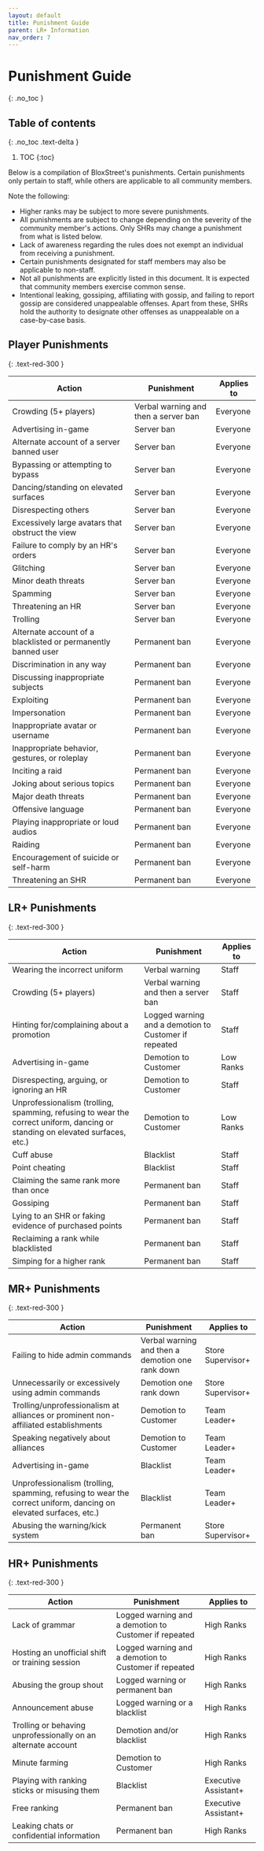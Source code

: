 ```yaml
---
layout: default
title: Punishment Guide
parent: LR+ Information
nav_order: 7
---
```

# Punishment Guide
{: .no_toc }

## Table of contents
{: .no_toc .text-delta }

1. TOC
{:toc}

Below is a compilation of BloxStreet's punishments. Certain punishments only pertain to staff, while others are applicable to all community members.

Note the following:
- Higher ranks may be subject to more severe punishments.
- All punishments are subject to change depending on the severity of the community member's actions. Only SHRs may change a punishment from what is listed below.
- Lack of awareness regarding the rules does not exempt an individual from receiving a punishment.
- Certain punishments designated for staff members may also be applicable to non-staff.
- Not all punishments are explicitly listed in this document. It is expected that community members exercise common sense.
- Intentional leaking, gossiping, affiliating with gossip, and failing to report gossip are considered unappealable offenses. Apart from these, SHRs hold the authority to designate other offenses as unappealable on a case-by-case basis.

## Player Punishments
{: .text-red-300 } 

| Action | Punishment | Applies to |
| ------ | ---------- | ---------- |
| Crowding (5+ players) | Verbal warning and then a server ban | Everyone |
| Advertising in-game | Server ban | Everyone |
| Alternate account of a server banned user | Server ban | Everyone |
| Bypassing or attempting to bypass | Server ban | Everyone |
| Dancing/standing on elevated surfaces | Server ban | Everyone |
| Disrespecting others | Server ban | Everyone |
| Excessively large avatars that obstruct the view | Server ban | Everyone |
| Failure to comply by an HR's orders | Server ban | Everyone |
| Glitching | Server ban | Everyone |
| Minor death threats | Server ban | Everyone |
| Spamming | Server ban | Everyone |
| Threatening an HR | Server ban | Everyone |
| Trolling | Server ban | Everyone |
| Alternate account of a blacklisted or permanently banned user | Permanent ban | Everyone | 
| Discrimination in any way | Permanent ban | Everyone |
| Discussing inappropriate subjects | Permanent ban | Everyone |
| Exploiting | Permanent ban | Everyone |
| Impersonation | Permanent ban | Everyone | 
| Inappropriate avatar or username | Permanent ban | Everyone |
| Inappropriate behavior, gestures, or roleplay | Permanent ban | Everyone |
| Inciting a raid | Permanent ban | Everyone |
| Joking about serious topics | Permanent ban | Everyone | 
| Major death threats | Permanent ban | Everyone |
| Offensive language | Permanent ban | Everyone |
| Playing inappropriate or loud audios | Permanent ban | Everyone |
| Raiding | Permanent ban | Everyone |
| Encouragement of suicide or self-harm | Permanent ban | Everyone |
| Threatening an SHR | Permanent ban | Everyone |


## LR+ Punishments
{: .text-red-300 } 

| Action | Punishment | Applies to |
| ------ | ---------- | ---------- |
| Wearing the incorrect uniform | Verbal warning | Staff |
| Crowding (5+ players) | Verbal warning and then a server ban | Staff |
| Hinting for/complaining about a promotion | Logged warning and a demotion to Customer if repeated | Staff |
| Advertising in-game | Demotion to Customer | Low Ranks |
| Disrespecting, arguing, or ignoring an HR | Demotion to Customer | Staff |
| Unprofessionalism (trolling, spamming, refusing to wear the correct uniform, dancing or standing on elevated surfaces, etc.) | Demotion to Customer | Low Ranks |
| Cuff abuse | Blacklist | Staff |
| Point cheating | Blacklist | Staff |
| Claiming the same rank more than once | Permanent ban | Staff |
| Gossiping | Permanent ban | Staff |
| Lying to an SHR or faking evidence of purchased points | Permanent ban | Staff |
| Reclaiming a rank while blacklisted | Permanent ban | Staff |
| Simping for a higher rank | Permanent ban | Staff |


## MR+ Punishments
{: .text-red-300 } 

| Action | Punishment | Applies to |
| ------ | ---------- | ---------- |
| Failing to hide admin commands | Verbal warning and then a demotion one rank down | Store Supervisor+ |
| Unnecessarily or excessively using admin commands | Demotion one rank down | Store Supervisor+ |
| Trolling/unprofessionalism at alliances or prominent non-affiliated establishments | Demotion to Customer | Team Leader+ |
| Speaking negatively about alliances | Demotion to Customer | Team Leader+ |
| Advertising in-game | Blacklist | Team Leader+ |
| Unprofessionalism (trolling, spamming, refusing to wear the correct uniform, dancing on elevated surfaces, etc.) | Blacklist | Team Leader+ |
| Abusing the warning/kick system | Permanent ban | Store Supervisor+ |


## HR+ Punishments
{: .text-red-300 } 

| Action | Punishment | Applies to |
| ------ | ---------- | ---------- |
| Lack of grammar | Logged warning and a demotion to Customer if repeated | High Ranks |
| Hosting an unofficial shift or training session | Logged warning and a demotion to Customer if repeated | High Ranks |
| Abusing the group shout | Logged warning or permanent ban | High Ranks |
| Announcement abuse | Logged warning or a blacklist | High Ranks |
| Trolling or behaving unprofessionally on an alternate account | Demotion and/or blacklist | High Ranks |
| Minute farming | Demotion to Customer | High Ranks |
| Playing with ranking sticks or misusing them | Blacklist | Executive Assistant+ |
| Free ranking | Permanent ban | Executive Assistant+ |
| Leaking chats or confidential information | Permanent ban | High Ranks |
